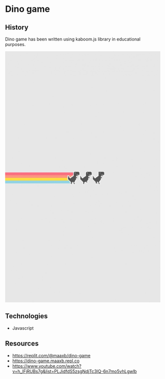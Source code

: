# Dino game

## History

Dino game has been written using kaboom.js library in educational purposes.

![alt text](./sprites/3dino.jpg)

## Technologies
- Javascript

## Resources
- https://replit.com/@maaxb/dino-game
- https://dino-game.maaxb.repl.co
- https://www.youtube.com/watch?v=h_lFjRUBs7g&list=PLJidfdS5zsgNdjTc3lQ-6n7mo5vhLgwlb
